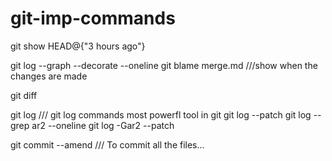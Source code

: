 # git-imp-commands

git show HEAD@{"3 hours ago"}


git log --graph --decorate --oneline
git blame merge.md ///show when the changes are made

git diff

git log   /// git log commands most powerfl tool in git
git log --patch
git log --grep ar2 --oneline
git log -Gar2 --patch

git commit --amend /// To commit all the files...
